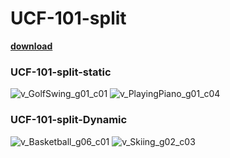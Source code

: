 # UCF-101-split
[**download**](https://huggingface.co/datasets/mgo1513/UCF-101-split/tree/main)


### UCF-101-split-static
![v_GolfSwing_g01_c01](https://github.com/st-vilab/UCF-101-spit/assets/148532308/d765ac86-c6b0-4978-b321-510b231da2ab)     ![v_PlayingPiano_g01_c04](https://github.com/st-vilab/UCF-101-spit/assets/148532308/759f617e-ed36-48f4-af98-c918e97d35ad)




### UCF-101-split-Dynamic
![v_Basketball_g06_c01](https://github.com/st-vilab/UCF-101-spit/assets/148532308/bba3c1fa-d857-43c6-b231-ef7a284e584e)    ![v_Skiing_g02_c03](https://github.com/st-vilab/UCF-101-spit/assets/148532308/5c5440e2-992b-4583-88a5-3301747c0c8d)
